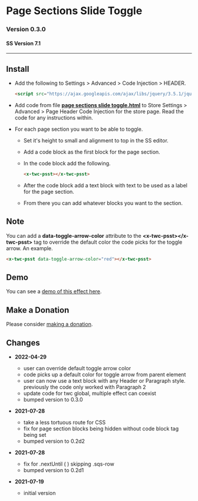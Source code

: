 # Page Sections Slide Toggle

### Version 0.3.0

#### SS Version 7.1

---

## Install

* Add the following to Settings > Advanced > Code Injection > HEADER.
  
  ```html
  <script src="https://ajax.googleapis.com/ajax/libs/jquery/3.5.1/jquery.min.js"></script>
  ```
  
* Add code from file **[page sections slide toggle.html][1]** to
  Store Settings > Advanced > Page Header Code Injection for the store page.
  Read the code for any instructions within.
  
* For each page section you want to be able to toggle.

  * Set it's height to small and alignment to top in the SS editor.
  
  * Add a code block as the first block for the page section.
  
  * In the code block add the following.
  
    ```html
    <x-twc-psst></x-twc-psst>
    ```
    
  * After the code block add a text block with text to be used as a label for
    the page section.
    
  * From there you can add whatever blocks you want to the section.

## Note

You can add a **data-toggle-arrow-color** attribute to the
**&lt;x-twc-psst&gt;&lt;/x-twc-psst&gt;** tag to override the default color the code picks
for the toggle arrow. An example.

```html
<x-twc-psst data-toggle-arrow-color="red"></x-twc-psst>
```

## Demo

You can see a
[demo of this effect here](https://toms-web-consulting-demos.squarespace.com/page-sections-slide-toggle?password=twcdemos).

## Make a Donation

Please consider
[making a donation](https://github.com/tomsWebConsulting/twcsl#make-a-donation).

## Changes

* **2022-04-29**

  * user can override default toggle arrow color
  * code picks up a default color for toggle arrow from parent element
  * user can now use a text block with any Header or Paragraph style. previously
    the code only worked with Paragraph 2
  * update code for twc global, multiple effect can coexist
  * bumped version to 0.3.0
  
* **2021-07-28**

  * take a less tortuous route for CSS
  * fix for page section blocks being hidden without code block tag being set
  * bumped version to 0.2d2
  
* **2021-07-28**

  * fix for .nextUntil ( ) skipping .sqs-row
  * bumped version to 0.2d1
  
* **2021-07-19**

  * initial version

[1]: page%20sections%20slide%20toggle.html#L1

